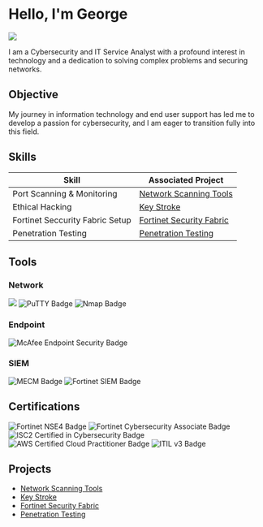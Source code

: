 # Hello, I'm George
<a href="https://linkedin.com/in/pgdharrison"><img src="https://img.shields.io/badge/-LinkedIn-0072b1?&style=for-the-badge&logo=linkedin&logoColor=white" /></a>

I am a Cybersecurity and IT Service Analyst with a profound interest in technology and a dedication to solving complex problems and securing networks.

## Objective

My journey in information technology and end user support has led me to develop a passion for cybersecurity, and I am eager to transition fully into this field.

## Skills

| Skill                                         | Associated Project         |
|-----------------------------------------------|----------------------------|
| Port Scanning & Monitoring                    | <a href="https://github.com/GDHarrison/Network-Scanning-Tools/tree/main">Network Scanning Tools</a>|
| Ethical Hacking                               | <a href="https://github.com/GDHarrison/Key-Stroke/tree/main">Key Stroke</a>|
| Fortinet Seccurity Fabric Setup               | <a href="https://github.com/GDHarrison/Fortinet-Security-Fabric/tree/main">Fortinet Security Fabric</a>|
| Penetration Testing                           | <a href="https://github.com/GDHarrison/Penetration-Testing/tree/main">Penetration Testing</a>|


## Tools

### Network
<div>
    <img src="https://img.shields.io/badge/-Wireshark-1679A7?&style=for-the-badge&logo=Wireshark&logoColor=white" />
    <img src="https://img.shields.io/badge/-PuTTY-009682?&style=for-the-badge&logo=PuTTY&logoColor=white" alt="PuTTY Badge" />
    <img src="https://img.shields.io/badge/-Nmap-1E90FF?&style=for-the-badge&logo=Nmap&logoColor=white" alt="Nmap Badge" />
</div>

### Endpoint
<div>
    <img src="https://img.shields.io/badge/-McAfee_Endpoint_Security-ED1C24?&style=for-the-badge&logo=McAfee&logoColor=white" alt="McAfee Endpoint Security Badge" />
</div>

### SIEM
<div>
    <img src="https://img.shields.io/badge/-Microsoft_Endpoint_Configuration_Manager-0078D4?&style=for-the-badge&logo=Microsoft&logoColor=white" alt="MECM Badge" />
    <img src="https://img.shields.io/badge/-Fortinet_SIEM-FF0000?&style=for-the-badge&logo=Fortinet&logoColor=white" alt="Fortinet SIEM Badge" />
</div>

## Certifications
<div>
<img src="https://img.shields.io/badge/-Fortinet_NSE4-FF0000?&style=for-the-badge&logo=Fortinet&logoColor=white" alt="Fortinet NSE4 Badge" />
<img src="https://img.shields.io/badge/-Fortinet_Cybersecurity_Associate-FF0000?&style=for-the-badge&logo=Fortinet&logoColor=white" alt="Fortinet Cybersecurity Associate Badge" />
<img src="https://img.shields.io/badge/-ISC2_CC-00A100?&style=for-the-badge&logo=ISC2&logoColor=white" alt="ISC2 Certified in Cybersecurity Badge" />
<img src="https://img.shields.io/badge/-AWS_Certified_Cloud_Practitioner-FF9900?&style=for-the-badge&logo=Amazon%20AWS&logoColor=white" alt="AWS Certified Cloud Practitioner Badge" />
<img src="https://img.shields.io/badge/-ITIL_v3-525252?&style=for-the-badge&logo=ITIL&logoColor=white" alt="ITIL v3 Badge" />
</div>

## Projects
- <a href="https://github.com/GDHarrison/Network-Scanning-Tools/tree/main">Network Scanning Tools</a>
- <a href="https://github.com/GDHarrison/Key-Stroke/tree/main">Key Stroke</a>
- <a href="https://github.com/GDHarrison/Fortinet-Security-Fabric/tree/main">Fortinet Security Fabric</a>
- <a href="https://github.com/GDHarrison/Penetration-Testing/tree/main">Penetration Testing</a>
